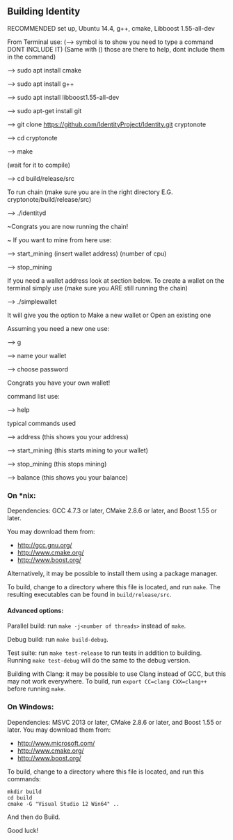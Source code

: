 ## Building Identity

RECOMMENDED set up, Ubuntu 14.4, g++, cmake, Libboost 1.55-all-dev

From Terminal use: (--> symbol is to show you need to type a command DONT INCLUDE IT) (Same with () those are there to help, dont include them in the command)

--> sudo apt install cmake

--> sudo apt install g++

--> sudo apt install libboost1.55-all-dev

--> sudo apt-get install git

--> git clone https://github.com/IdentityProject/Identity.git cryptonote

--> cd cryptonote

--> make

(wait for it to compile)

--> cd build/release/src

To run chain (make sure you are in the right directory E.G. cryptonote/build/release/src)

--> ./identityd

~Congrats you are now running the chain!

~ If you want to mine from here use:

--> start_mining (insert wallet address) (number of cpu)

--> stop_mining

If you need a wallet address look at section below.
To create a wallet on the terminal simply use (make sure you ARE still running the chain)

--> ./simplewallet

It will give you the option to Make a new wallet or Open an existing one

Assuming you need a new one use:

--> g

--> name your wallet

--> choose password

Congrats you have your own wallet!

command list use:

--> help

typical commands used

--> address (this shows you your address)

--> start_mining (this starts mining to your wallet)

--> stop_mining (this stops mining)

--> balance (this shows you your balance)

### On *nix:

Dependencies: GCC 4.7.3 or later, CMake 2.8.6 or later, and Boost 1.55 or later.

You may download them from:

- http://gcc.gnu.org/
- http://www.cmake.org/
- http://www.boost.org/

Alternatively, it may be possible to install them using a package manager.

To build, change to a directory where this file is located, and run `make`. The resulting executables can be found in `build/release/src`.

#### Advanced options:

Parallel build: run `make -j<number of threads>` instead of `make`.

Debug build: run `make build-debug`.

Test suite: run `make test-release` to run tests in addition to building. Running `make test-debug` will do the same to the debug version.

Building with Clang: it may be possible to use Clang instead of GCC, but this may not work everywhere. To build, run `export CC=clang CXX=clang++` before running `make`.

### On Windows:
Dependencies: MSVC 2013 or later, CMake 2.8.6 or later, and Boost 1.55 or later. You may download them from:

- http://www.microsoft.com/
- http://www.cmake.org/
- http://www.boost.org/

To build, change to a directory where this file is located, and run this commands:
```
mkdir build
cd build
cmake -G "Visual Studio 12 Win64" ..
```

And then do Build.

Good luck!
